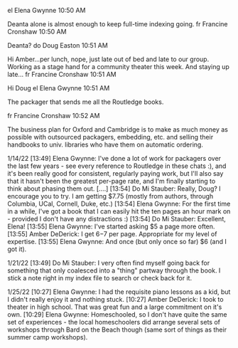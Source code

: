 el
Elena Gwynne
10:50 AM

Deanta alone is almost enough to keep full-time indexing going.
fr
Francine Cronshaw
10:50 AM

Deanta?
do
Doug Easton
10:51 AM

Hi Amber...per lunch, nope, just late out of bed and late to our group. Working as a stage hand for a community theater this week. And staying up late...
fr
Francine Cronshaw
10:51 AM

Hi Doug
el
Elena Gwynne
10:51 AM

The packager that sends me all the Routledge books.

fr
Francine Cronshaw
10:52 AM

The business plan for Oxford and Cambridge is to make as much money as possible with outsourced packagers, embedding, etc. and selling their handbooks to univ. libraries who have them on automatic ordering.


1/14/22
[13:49] Elena Gwynne: I've done a lot of work for packagers over the last few years - see every reference to Routledge in these chats :), and it's been really good for consistent, regularly paying work, but I'll also say that it hasn't been the greatest per-page rate, and I'm finally starting to think about phasing them out.
[....]
[13:54] Do Mi Stauber: Really, Doug? I encourage you to try. I am getting $7.75 (mostly from authors, through Columbia, UCal, Cornell, Duke, etc.)
[13:54] Elena Gwynne: For the first time in a while, I've got a book that I can easily hit the ten pages an hour mark on - provided I don't have any distractions :)
[13:54] Do Mi Stauber: Excellent, Elena!
[13:55] Elena Gwynne: I've started asking $5 a page more often.
[13:55] Amber DeDerick: I get $6-$7 per page. Appropriate for my level of expertise.
[13:55] Elena Gwynne: And once (but only once so far) $6 (and I got it).

1/21/22
[13:49] Do Mi Stauber: I very often find myself going back for something that only coalesced into a "thing" partway through the book. I stick a note right in my index file to search or check back for it.

1/25/22
[10:27] Elena Gwynne: I had the requisite piano lessons as a kid, but I didn't really enjoy it and nothing stuck.
[10:27] Amber DeDerick: I took to theater in high school. That was great fun and a large commitment on it's own.
[10:29] Elena Gwynne: Homeschooled, so I don't have quite the same set of experiences - the local homeschoolers did arrange several sets of workshops through Bard on the Beach though (same sort of things as their summer camp workshops).